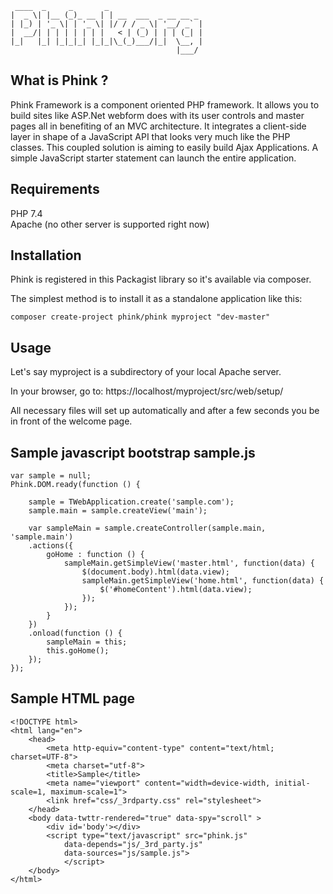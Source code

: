 	 ____  _     _       _
	|  _ \| |__ (_)_ __ | | __  ___  _ __ __ _
	| |_) | '_ \| | '_ \| |/ / / _ \| '__/ _` |
	|  __/| | | | | | | |   < | (_) | | | (_| |
	|_|   |_| |_|_|_| |_|_|\_(_)___/|_|  \__, |
	                                     |___/

## What is Phink ?
Phink Framework is a component oriented PHP framework. It allows you to build sites like ASP.Net webform does with its user controls and master pages all in benefiting of an MVC architecture. It integrates a client-side layer in shape of a JavaScript API that looks very much like the PHP classes. This coupled solution is aiming to easily build Ajax Applications. A simple JavaScript starter statement can launch the entire application.

## Requirements
PHP 7.4  
Apache (no other server is supported right now)
## Installation
Phink is registered in this Packagist library so it's available via composer.

The simplest method is to install it as a standalone application like this:

	composer create-project phink/phink myproject "dev-master"

## Usage
Let's say myproject is a subdirectory of your local Apache server.

In your browser, go to: 
	https://localhost/myproject/src/web/setup/

All necessary files will set up automatically and after a few seconds you be in front of the welcome page.

## Sample javascript bootstrap sample.js

	var sample = null;
	Phink.DOM.ready(function () {
		
		sample = TWebApplication.create('sample.com');
		sample.main = sample.createView('main');
		
		var sampleMain = sample.createController(sample.main, 'sample.main')
		.actions({
			goHome : function () {
				sampleMain.getSimpleView('master.html', function(data) {
					$(document.body).html(data.view);
					sampleMain.getSimpleView('home.html', function(data) {
						$('#homeContent').html(data.view);
					});
				});        
			}
		})
		.onload(function () {
			sampleMain = this;
			this.goHome();
		});
	});

## Sample HTML page 

	<!DOCTYPE html>
	<html lang="en">
		<head>
			<meta http-equiv="content-type" content="text/html; charset=UTF-8">
			<meta charset="utf-8">
			<title>Sample</title>
			<meta name="viewport" content="width=device-width, initial-scale=1, maximum-scale=1">
			<link href="css/_3rdparty.css" rel="stylesheet">
		</head>
		<body data-twttr-rendered="true" data-spy="scroll" >
			<div id='body'></div>
			<script type="text/javascript" src="phink.js"
				data-depends="js/_3rd_party.js"
				data-sources="js/sample.js">
		        </script>
		</body>
	</html>
